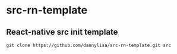 # src-rn-template
## React-native src init template
```
git clone https://github.com/dannylisa/src-rn-template.git src
```
